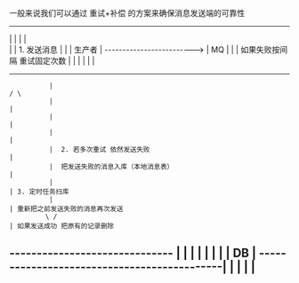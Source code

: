 一般来说我们可以通过 重试+补偿 的方案来确保消息发送端的可靠性

------------------------------                              ------------------------------
|                            |                              |                            |                   
|                            |        1. 发送消息            |                            |
|           生产者            |   -------------------------> |             MQ             | 
|                            |    如果失败按间隔 重试固定次数   |                            |
|                            |                              |                            | 
------------------------------                              ------------------------------
              |                                                           / \
              |                                                            |
              |                                                            |
              |                                                            |
              |  2. 若多次重试 依然发送失败                                   | 
              |  把发送失败的消息入库（本地消息表）                             |
              |                                                            | 3. 定时任务扫库
              |                                                            | 重新把之前发送失败的消息再次发送
             \ /                                                           | 如果发送成功 把原有的记录删除
------------------------------                                             |
|                            |                                             |
|                            |                                             |
|             DB             | --------------------------------------------|
|                            |
|                            |
------------------------------